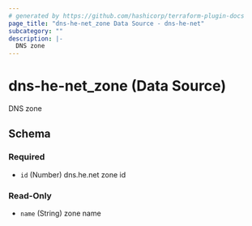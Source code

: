```yaml
---
# generated by https://github.com/hashicorp/terraform-plugin-docs
page_title: "dns-he-net_zone Data Source - dns-he-net"
subcategory: ""
description: |-
  DNS zone
---
```


# dns-he-net_zone (Data Source)

DNS zone



<!-- schema generated by tfplugindocs -->
## Schema

### Required

- `id` (Number) dns.he.net zone id

### Read-Only

- `name` (String) zone name
